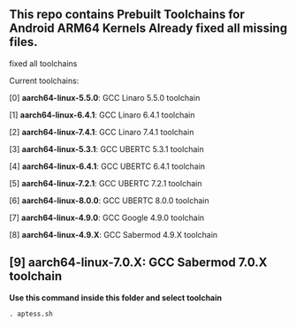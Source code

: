 This repo contains Prebuilt Toolchains for Android ARM64 Kernels
Already fixed all missing files.
-----------------------------------------
fixed all toolchains

Current toolchains:

[0] **aarch64-linux-5.5.0**: GCC Linaro 5.5.0 toolchain

[1] **aarch64-linux-6.4.1**: GCC Linaro 6.4.1 toolchain

[2] **aarch64-linux-7.4.1**: GCC Linaro 7.4.1 toolchain

[3] **aarch64-linux-5.3.1**: GCC UBERTC 5.3.1 toolchain

[4] **aarch64-linux-6.4.1**: GCC UBERTC 6.4.1 toolchain

[5] **aarch64-linux-7.2.1**: GCC UBERTC 7.2.1 toolchain

[6] **aarch64-linux-8.0.0**: GCC UBERTC 8.0.0 toolchain

[7] **aarch64-linux-4.9.0**: GCC Google 4.9.0 toolchain

[8] **aarch64-linux-4.9.X**: GCC Sabermod 4.9.X toolchain

[9] **aarch64-linux-7.0.X**: GCC Sabermod 7.0.X toolchain
-----------------------------------------

**Use this command inside this folder and select toolchain**
```
. aptess.sh
```
